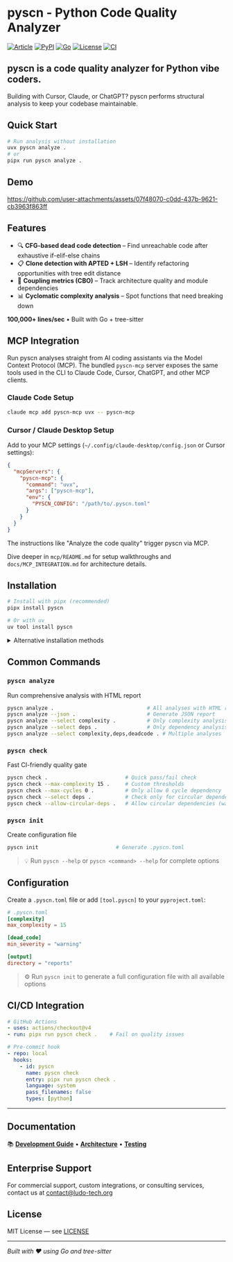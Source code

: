 # pyscn - Python Code Quality Analyzer

[![Article](https://img.shields.io/badge/dev.to-Article-0A0A0A?style=flat-square&logo=dev.to)](https://dev.to/daisukeyoda/pyscn-the-code-quality-analyzer-for-vibe-coders-18hk)
[![PyPI](https://img.shields.io/pypi/v/pyscn?style=flat-square&logo=pypi)](https://pypi.org/project/pyscn/)
[![Go](https://img.shields.io/badge/Go-1.24+-00ADD8?style=flat-square&logo=go)](https://go.dev/)
[![License](https://img.shields.io/badge/License-MIT-blue.svg)](LICENSE)
[![CI](https://img.shields.io/badge/CI-Passing-brightgreen.svg)](https://github.com/ludo-technologies/pyscn/actions)

## pyscn is a code quality analyzer for Python vibe coders.

Building with Cursor, Claude, or ChatGPT? pyscn performs structural analysis to keep your codebase maintainable.

## Quick Start

```bash
# Run analysis without installation
uvx pyscn analyze .
# or
pipx run pyscn analyze .
```

## Demo

https://github.com/user-attachments/assets/07f48070-c0dd-437b-9621-cb3963f863ff

## Features

- 🔍 **CFG-based dead code detection** – Find unreachable code after exhaustive if-elif-else chains
- 📋 **Clone detection with APTED + LSH** – Identify refactoring opportunities with tree edit distance
- 🔗 **Coupling metrics (CBO)** – Track architecture quality and module dependencies
- 📊 **Cyclomatic complexity analysis** – Spot functions that need breaking down

**100,000+ lines/sec** • Built with Go + tree-sitter

## MCP Integration

Run pyscn analyses straight from AI coding assistants via the Model Context Protocol (MCP). The bundled `pyscn-mcp` server exposes the same tools used in the CLI to Claude Code, Cursor, ChatGPT, and other MCP clients.

### Claude Code Setup

```bash
claude mcp add pyscn-mcp uvx -- pyscn-mcp
```

### Cursor / Claude Desktop Setup

Add to your MCP settings (`~/.config/claude-desktop/config.json` or Cursor settings):

```json
{
  "mcpServers": {
    "pyscn-mcp": {
      "command": "uvx",
      "args": ["pyscn-mcp"],
      "env": {
        "PYSCN_CONFIG": "/path/to/.pyscn.toml"
      }
    }
  }
}
```

The instructions like "Analyze the code quality" trigger pyscn via MCP.

Dive deeper in `mcp/README.md` for setup walkthroughs and `docs/MCP_INTEGRATION.md` for architecture details.

## Installation

```bash
# Install with pipx (recommended)
pipx install pyscn

# Or with uv
uv tool install pyscn
```

<details>
<summary>Alternative installation methods</summary>

### Build from source
```bash
git clone https://github.com/ludo-technologies/pyscn.git
cd pyscn
make build
```

### Go install
```bash
go install github.com/ludo-technologies/pyscn/cmd/pyscn@latest
```

</details>

## Common Commands

### `pyscn analyze`
Run comprehensive analysis with HTML report
```bash
pyscn analyze .                              # All analyses with HTML report
pyscn analyze --json .                       # Generate JSON report
pyscn analyze --select complexity .          # Only complexity analysis
pyscn analyze --select deps .                # Only dependency analysis
pyscn analyze --select complexity,deps,deadcode . # Multiple analyses
```

### `pyscn check`
Fast CI-friendly quality gate
```bash
pyscn check .                         # Quick pass/fail check
pyscn check --max-complexity 15 .     # Custom thresholds
pyscn check --max-cycles 0 .          # Only allow 0 cycle dependency
pyscn check --select deps .           # Check only for circular dependencies
pyscn check --allow-circular-deps .   # Allow circular dependencies (warning only)
```

### `pyscn init`
Create configuration file
```bash
pyscn init                         # Generate .pyscn.toml
```

> 💡 Run `pyscn --help` or `pyscn <command> --help` for complete options

## Configuration

Create a `.pyscn.toml` file or add `[tool.pyscn]` to your `pyproject.toml`:

```toml
# .pyscn.toml
[complexity]
max_complexity = 15

[dead_code]
min_severity = "warning"

[output]
directory = "reports"
```

> ⚙️ Run `pyscn init` to generate a full configuration file with all available options

## CI/CD Integration

```yaml
# GitHub Actions
- uses: actions/checkout@v4
- run: pipx run pyscn check .    # Fail on quality issues

# Pre-commit hook
- repo: local
  hooks:
    - id: pyscn
      name: pyscn check
      entry: pipx run pyscn check .
      language: system
      pass_filenames: false
      types: [python]
```

---

## Documentation

📚 **[Development Guide](docs/DEVELOPMENT.md)** • **[Architecture](docs/ARCHITECTURE.md)** • **[Testing](docs/TESTING.md)**

## Enterprise Support

For commercial support, custom integrations, or consulting services, contact us at contact@ludo-tech.org

## License

MIT License — see [LICENSE](LICENSE)

---

*Built with ❤️ using Go and tree-sitter*

